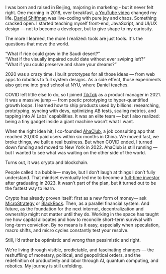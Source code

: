 I was born and raised in Beijing, majoring in marketing - but it never felt right. One morning in 2018, over breakfast, [a YouTube video](https://www.youtube.com/@TheCodingTrain/videos) changed my life. [Daniel Shiffman](https://en.wikipedia.org/wiki/Daniel_Shiffman) was live-coding with pure joy and chaos. Something cracked open. I started teaching myself front-end, JavaScript, and UI/UX design — not to become a developer, but to give shape to my curiosity.



The more I learned, the more I realized: tools are just tools. It's the questions that move the world.

“What if rice could grow in the Saudi desert?”  
“What if the visually impaired could date without ever swiping left?”  
“What if you could preserve and share your dreams?”

2020 was a crazy time. I built prototypes for all those ideas — from web apps to robotics to full system designs. As a side effect, those experiments also got me into grad school at NYU, where Daniel teaches.

COVID left little else to do, so I joined [TikTok](https://www.tiktok.com/) as a product manager in 2021. It was a massive jump — from poetic prototyping to hyper-quantified growth loops. I learned how to ship products used by billions: researching, prototyping, syncing with devs, optimizing AB tests, scaling metrics, and tapping into AI Labs’ capabilities. It was an elite team — but I also realized: being a tiny gadget inside a giant machine wasn’t what I want.

When the right idea hit, I co-founded [AhaClub](https://sj.qq.com/appdetail/wxd837edeb52a82b5c), a job consulting app that reached 20,000 paid users within six months in China. We moved fast, we broke things, we built a real business. But when COVID ended, I turned down funding and moved to New York in 2022. AhaClub is still running — but I wanted to see what was waiting on the other side of the world.

Turns out, it was crypto and blockchain.

People called it a bubble— maybe, but I don’t laugh at things I don’t fully understand. That mindset eventually led me to become a [full-time investor](https://www.7xvc.com/) after graduating in 2023. It wasn’t part of the plan, but it turned out to be the fastest way to learn.

Crypto has already proven itself: first as a new form of money— ask [MicroStrategy](https://www.strategy.com/) or [BlackRock](https://www.blackrock.com/us/individual/products/333011/ishares-bitcoin-trust-etf). Then, as a parallel financial system. And future, as the foundation for the next internet, decentralization and ownership might not matter until they do. Working in the space has taught me how capital allocates and how to reconcile short-term survival with long-term conviction. By no means is it easy, especially when speculation, macro shifts, and micro cycles constantly test your resolve.

Still, I’d rather be optimistic and wrong than pessimistic and right.

We’re living through visible, predictable, and fascinating changes — the reshuffling of monetary, political, and geopolitical orders, and the redefinition of productivity and labor through AI, quantum computing, and robotics. My journey is still unfolding.
